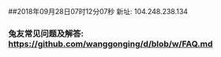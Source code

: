 ##2018年09月28日07时12分07秒 新址: 104.248.238.134
### 兔友常见问题及解答: https://github.com/wanggonging/d/blob/w/FAQ.md
